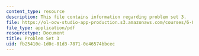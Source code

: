 ```yaml
---
content_type: resource
description: This file contains information regarding problem set 3.
file: https://ol-ocw-studio-app-production.s3.amazonaws.com/courses/6-851-advanced-data-structures-spring-2012/fb25410e1d0c81d378710e46574bbcec_MIT6_851S12_ps3.pdf
file_type: application/pdf
resourcetype: Document
title: Problem Set 3
uid: fb25410e-1d0c-81d3-7871-0e46574bbcec
---
```

